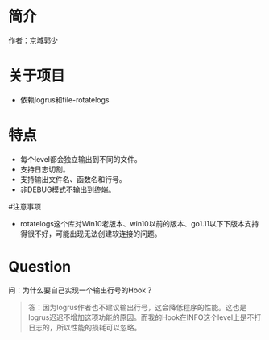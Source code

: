# 简介

作者：京城郭少

# 关于项目

* 依赖logrus和file-rotatelogs

# 特点

* 每个level都会独立输出到不同的文件。
* 支持日志切割。
* 支持输出文件名、函数名和行号。
* 非DEBUG模式不输出到终端。

#注意事项

* rotatelogs这个库对Win10老版本、win10以前的版本、go1.11以下下版本支持得很不好，可能出现无法创建软连接的问题。

# Question

问：为什么要自己实现一个输出行号的Hook？
> 答：因为logrus作者也不建议输出行号，这会降低程序的性能。这也是logrus迟迟不增加这项功能的原因。而我的Hook在INFO这个level上是不打日志的，所以性能的损耗可以忽略。

